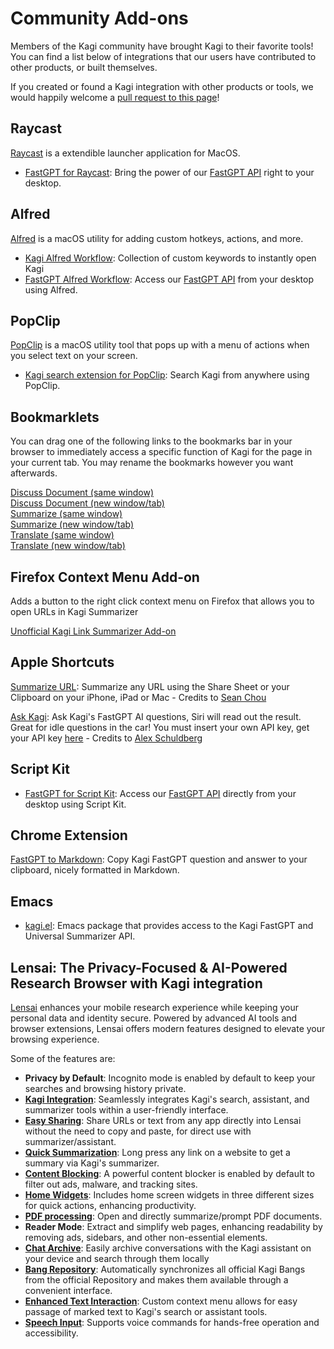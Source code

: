 # Community Add-ons

Members of the Kagi community have brought Kagi to their favorite tools!
You can find a list below of integrations that our users have contributed to other products, or built themselves.

If you created or found a Kagi integration with other products or tools, we would happily welcome a [pull request to this page](https://github.com/kagisearch/kagi-docs/edit/main/kagi/src/support-and-community/open-source.md)!

## Raycast

[Raycast](https://www.raycast.com/) is a extendible launcher application for MacOS.

- [FastGPT for Raycast](https://www.raycast.com/http.james/kagi-fastgpt): Bring the power of our [FastGPT API](../api/fastgpt.md) right to your desktop.

## Alfred

[Alfred](https://www.alfredapp.com/) is a macOS utility for adding custom hotkeys, actions, and more.

- [Kagi Alfred Workflow](https://github.com/david-ros/kagi-alfred-workflow): Collection of custom keywords to instantly open Kagi
- [FastGPT Alfred Workflow](https://github.com/david-ros/fastgpt-alfred-workflow): Access our [FastGPT API](../api/fastgpt.md) from your desktop using Alfred.

## PopClip

[PopClip](https://www.popclip.app) is a macOS utility tool that pops up with a menu of actions when you select text on your screen.

- [Kagi search extension for PopClip](https://www.popclip.app/extensions/x/1e35e): Search Kagi from anywhere using PopClip.

## Bookmarklets

You can drag one of the following links to the bookmarks bar in your browser to immediately access a specific function of Kagi for the page in your current tab. You may rename the bookmarks however you want afterwards.

<a href="javascript:location='https://kagi.com/discussdoc?url='+encodeURIComponent(location)">Discuss Document (same window)</a><br>
<a href="javascript:(function(){window.open('https://kagi.com/discussdoc?url='+encodeURIComponent(location))})()">Discuss Document (new window/tab)</a><br>
<a href="javascript:location='https://kagi.com/summarizer/index.html?url='+encodeURIComponent(location)">Summarize (same window)</a><br>
<a href="javascript:(function(){window.open('https://kagi.com/summarizer/index.html?url='+encodeURIComponent(location))})()">Summarize (new window/tab)</a><br>
<a href="javascript:location='https://translate.kagi.com/'+encodeURIComponent(location)">Translate (same window)</a><br>
<a href="javascript:(function(){window.open('https://translate.kagi.com/'+encodeURIComponent(location))})()">Translate (new window/tab)</a><br>

## Firefox Context Menu Add-on

Adds a button to the right click context menu on Firefox that allows you to open URLs in Kagi Summarizer

[Unofficial Kagi Link Summarizer Add-on](https://addons.mozilla.org/en-US/firefox/addon/unofficial-kagi-linksummarizer/)

## Apple Shortcuts

[Summarize URL](https://www.icloud.com/shortcuts/8d2668c84ad34203b47c519e066ce205): Summarize any URL using the Share Sheet or your Clipboard on your iPhone, iPad or Mac - Credits to [Sean Chou](https://twitter.com/sychou)

[Ask Kagi](https://www.icloud.com/shortcuts/c92d096f37984fe4b756a6ff2eafc795): Ask Kagi's FastGPT AI questions, Siri will read out the result. Great for idle questions in the car! You must insert your own API key, get your API key [here](https://help.kagi.com/kagi/api/fastgpt.html#quick-start) - Credits to [Alex Schuldberg](https://bsky.app/profile/schuldberg.com)

## Script Kit

- [FastGPT for Script Kit](https://scriptkit.com/api/new?name=kagi-fastgpt&url=https://gist.githubusercontent.com/awakenedhaggis/bd9dbf2421325117f7e5c20f62e1c99f/raw/9ab7d843fdfb2bf3b1e3c65e5c4774fe896abc91/kagi-fastgpt.ts): Access our [FastGPT API](../api/fastgpt.md) directly from your desktop using Script Kit.

## Chrome Extension

[FastGPT to Markdown](https://chromewebstore.google.com/detail/kagi-fastgpt-to-markdown/bamhebecdlhhkedgncapjoofbohgiogc): Copy Kagi FastGPT question and answer to your clipboard, nicely formatted in Markdown.

## Emacs
- [kagi.el](https://codeberg.org/bram85/kagi.el): Emacs package that provides access to the Kagi FastGPT and Universal Summarizer API.

## Lensai: The Privacy-Focused & AI-Powered Research Browser with Kagi integration

[Lensai](https://github.com/FaFre/lensai) enhances your mobile research experience while keeping your personal data and identity secure. 
Powered by advanced AI tools and browser extensions, Lensai offers modern features designed to elevate your browsing experience.

Some of the features are:

- **Privacy by Default**: Incognito mode is enabled by default to keep your searches and browsing history private.
- **[Kagi Integration](https://github.com/FaFre/lensai/wiki/Kagi-Tools)**: Seamlessly integrates Kagi's search, assistant, and summarizer tools within a user-friendly interface.
- **[Easy Sharing](https://github.com/FaFre/lensai/wiki/Kagi-Tools)**: Share URLs or text from any app directly into Lensai without the need to copy and paste, for direct use with summarizer/assistant.
- **[Quick Summarization](https://github.com/FaFre/lensai/wiki/Browser)**: Long press any link on a website to get a summary via Kagi's summarizer.
- **[Content Blocking](https://github.com/FaFre/lensai/wiki/Content-Blocking)**: A powerful content blocker is enabled by default to filter out ads, malware, and tracking sites.
- **[Home Widgets](https://github.com/FaFre/lensai/wiki/Home-Widget)**: Includes home screen widgets in three different sizes for quick actions, enhancing productivity.
- **[PDF processing](https://github.com/FaFre/lensai/wiki/Kagi-Tools)**: Open and directly summarize/prompt PDF documents.
- **Reader Mode**: Extract and simplify web pages, enhancing readability by removing ads, sidebars, and other non-essential elements.
- **[Chat Archive](https://github.com/FaFre/lensai/wiki/Chat-Archive)**: Easily archive conversations with the Kagi assistant on your device and search through them locally
- **[Bang Repository](https://github.com/FaFre/lensai/wiki/Bangs)**: Automatically synchronizes all official Kagi Bangs from the official Repository and makes them available through a convenient interface.
- **[Enhanced Text Interaction](https://github.com/FaFre/lensai/wiki/Browser)**: Custom context menu allows for easy passage of marked text to Kagi's search or assistant tools.
- **[Speech Input](https://github.com/FaFre/lensai/wiki/Kagi-Tools)**: Supports voice commands for hands-free operation and accessibility.
